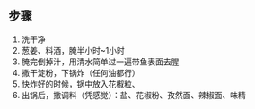 ## 步骤
1. 洗干净
2. 葱姜、料酒，腌半小时~1小时
3. 腌完倒掉汁，用清水简单过一遍带鱼表面去腥
4. 撒干淀粉，下锅炸（任何油都行）
5. 快炸好的时候，锅中放入花椒粒、
6. 出锅后，撒调料（凭感觉）：盐、花椒粉、孜然面、辣椒面、味精

